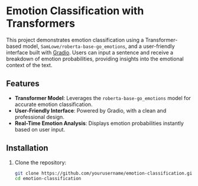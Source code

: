 # Emotion Classification with Transformers

This project demonstrates emotion classification using a Transformer-based model, `SamLowe/roberta-base-go_emotions`, and a user-friendly interface built with [Gradio](https://gradio.app/). Users can input a sentence and receive a breakdown of emotion probabilities, providing insights into the emotional context of the text.

## Features
- **Transformer Model**: Leverages the `roberta-base-go_emotions` model for accurate emotion classification.
- **User-Friendly Interface**: Powered by Gradio, with a clean and professional design.
- **Real-Time Emotion Analysis**: Displays emotion probabilities instantly based on user input.

## Installation

1. Clone the repository:
   ```bash
   git clone https://github.com/yourusername/emotion-classification.git
   cd emotion-classification
